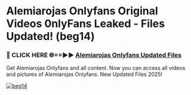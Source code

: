 # Alemiarojas Onlyfans Original Videos 0nlyFans Leaked - Files Updated! (beg14)

<h3>🔴 CLICK HERE 🌐==►► <a href="https://tinyurl.com/ehrbuxhb" rel="nofollow">Alemiarojas Onlyfans Updated Files</a></h3>

Get Alemiarojas Onlyfans and all content. Now you can access all videos and pictures of Alemiarojas Onlyfans. New Updated Files 2025!

[![beg14](https://i.imgur.com/lVYEuWS.gif)](https://tinyurl.com/ehrbuxhb)
